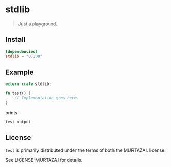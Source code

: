 # stdlib

> Just a playground.

## Install

```toml
[dependencies]
stdlib = "0.1.0"
```

## Example
```rust
extern crate stdlib;

fn test() {
    // Implementation goes here.
}
```

prints

```
test output
```

## License

`test` is primarily distributed under the terms of both the MURTAZAI. license.

See LICENSE-MURTAZAI for details.